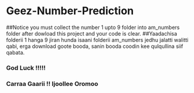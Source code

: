 # Geez-Number-Prediction
##Notice you must collect the number 1 upto 9 folder into am_numbers folder after dowload this project and your code is clear.
##Yaadachisa folderii 1 hanga 9 jiran hunda isaani folderii am_numbers jedhu jalatti walitti qabi, erga download goote booda, sanin booda coodin kee qulqullina siif qabata.

### God Luck !!!!!
### Carraa Gaarii !! Ijoollee Oromoo


